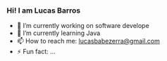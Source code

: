 ### Hi! I am Lucas Barros 



- 🔭 I’m currently working on software develope
- 🌱 I’m currently learning Java
- 📫 How to reach me: lucasbabezerra@gmail.com
- ⚡ Fun fact: ...

